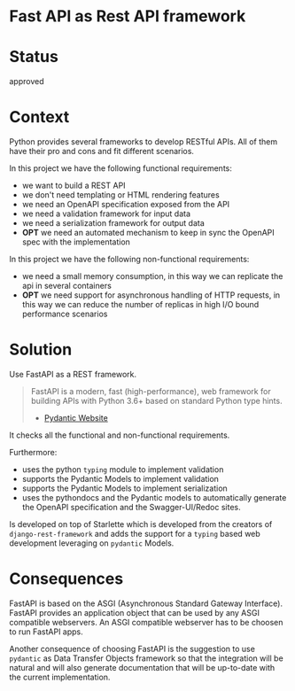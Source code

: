# Fast API as Rest API framework

# Status

approved

# Context

Python provides several frameworks to develop RESTful APIs.
All of them have their pro and cons and fit different scenarios.

In this project we have the following functional requirements:
* we want to build a REST API
* we don't need templating or HTML rendering features
* we need an OpenAPI specification exposed from the API
* we need a validation framework for input data
* we need a serialization framework for output data
* **OPT** we need an automated mechanism to keep in sync the OpenAPI spec with
the implementation

In this project we have the following non-functional requirements:
* we need a small memory consumption, in this way we can replicate
the api in several containers
* **OPT** we need support for asynchronous handling of HTTP requests,
in this way we can reduce the number of replicas in high I/O bound 
performance scenarios 



# Solution

Use FastAPI as a REST framework.
> FastAPI is a modern, fast (high-performance), 
> web framework for building APIs with Python 3.6+ 
> based on standard Python type hints.
> - [Pydantic Website](https://fastapi.tiangolo.com/)

It checks all the functional and non-functional requirements. 

Furthermore:
* uses the python `typing` module to implement validation
* supports the Pydantic Models to implement validation
* supports the Pydantic Models to implement serialization
* uses the pythondocs and the Pydantic models to automatically generate
the OpenAPI specification and the Swagger-UI/Redoc sites. 

Is developed on top of Starlette which is developed from the creators
of `django-rest-framework` and adds the support for a `typing` based
web development leveraging on `pydantic` Models.

# Consequences

FastAPI is based on the ASGI (Asynchronous Standard Gateway Interface).
FastAPI provides an application object that can be used by any ASGI compatible
webservers. An ASGI compatible webserver has to be choosen to run FastAPI apps.

Another consequence of choosing FastAPI is the suggestion to use `pydantic` as 
Data Transfer Objects framework so that the integration will be natural and will
also generate documentation that will be up-to-date with the current implementation.